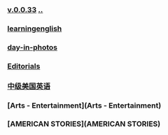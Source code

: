 ### [v.0.0.33](https://github.com/littleflute/english/edit/master/voa/readme.md) [..](..)
### [learningenglish](learningenglish)
### [day-in-photos](https://littleflute.github.io/english/Issues/day-in-photos/)
### [Editorials](Editorials)
### [中级美国英语](Intermediate_American_English)
### [Arts - Entertainment](Arts - Entertainment)
### [AMERICAN STORIES](AMERICAN STORIES)
